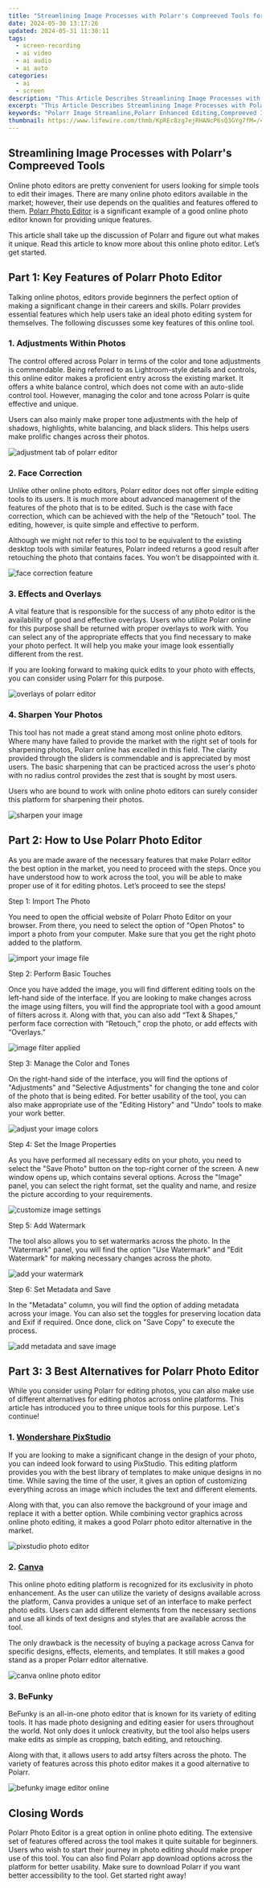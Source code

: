 ```yaml
---
title: "Streamlining Image Processes with Polarr's Compreeved Tools for 2024"
date: 2024-05-30 13:17:26
updated: 2024-05-31 11:38:11
tags: 
  - screen-recording
  - ai video
  - ai audio
  - ai auto
categories: 
  - ai
  - screen
description: "This Article Describes Streamlining Image Processes with Polarr's Compreeved Tools for 2024"
excerpt: "This Article Describes Streamlining Image Processes with Polarr's Compreeved Tools for 2024"
keywords: "Polarr Image Streamline,Polarr Enhanced Editing,Compreeved Image Tools,Image Process Improvement,Efficient Image Correction,Optimized Photo Editing,Polarr's Advanced Tech"
thumbnail: https://www.lifewire.com/thmb/KpREc8zg7ejRHANcP6sQ3GYg7fM=/400x300/filters:no_upscale():max_bytes(150000):strip_icc()/how-to-use-bing-ai-on-mac-033a1a2c514d4224801fd2b9f1c47d8f.jpg
---
```


## Streamlining Image Processes with Polarr's Compreeved Tools

Online photo editors are pretty convenient for users looking for simple tools to edit their images. There are many online photo editors available in the market; however, their use depends on the qualities and features offered to them. [Polarr Photo Editor](https://www.polarr.com/) is a significant example of a good online photo editor known for providing unique features.

This article shall take up the discussion of Polarr and figure out what makes it unique. Read this article to know more about this online photo editor. Let’s get started.

## Part 1: Key Features of Polarr Photo Editor

Talking online photos, editors provide beginners the perfect option of making a significant change in their careers and skills. Polarr provides essential features which help users take an ideal photo editing system for themselves. The following discusses some key features of this online tool.

### 1\. Adjustments Within Photos

The control offered across Polarr in terms of the color and tone adjustments is commendable. Being referred to as Lightroom-style details and controls, this online editor makes a proficient entry across the existing market. It offers a white balance control, which does not come with an auto-slide control tool. However, managing the color and tone across Polarr is quite effective and unique.

Users can also mainly make proper tone adjustments with the help of shadows, highlights, white balancing, and black sliders. This helps users make prolific changes across their photos.

![adjustment tab of polarr editor](https://images.wondershare.com/filmora/article-images/2022/polarr-photo-editor-review-1.jpg)

### 2\. Face Correction

Unlike other online photo editors, Polarr editor does not offer simple editing tools to its users. It is much more about advanced management of the features of the photo that is to be edited. Such is the case with face correction, which can be achieved with the help of the "Retouch" tool. The editing, however, is quite simple and effective to perform.

Although we might not refer to this tool to be equivalent to the existing desktop tools with similar features, Polarr indeed returns a good result after retouching the photo that contains faces. You won't be disappointed with it.

![face correction feature](https://images.wondershare.com/filmora/article-images/2022/polarr-photo-editor-review-2.jpg)

### 3\. Effects and Overlays

A vital feature that is responsible for the success of any photo editor is the availability of good and effective overlays. Users who utilize Polarr online for this purpose shall be returned with proper overlays to work with. You can select any of the appropriate effects that you find necessary to make your photo perfect. It will help you make your image look essentially different from the rest.

If you are looking forward to making quick edits to your photo with effects, you can consider using Polarr for this purpose.

![overlays of polarr editor](https://images.wondershare.com/filmora/article-images/2022/polarr-photo-editor-review-3.jpg)

### 4\. Sharpen Your Photos

This tool has not made a great stand among most online photo editors. Where many have failed to provide the market with the right set of tools for sharpening photos, Polarr online has excelled in this field. The clarity provided through the sliders is commendable and is appreciated by most users. The basic sharpening that can be practiced across the user's photo with no radius control provides the zest that is sought by most users.

Users who are bound to work with online photo editors can surely consider this platform for sharpening their photos.

![ sharpen your image](https://images.wondershare.com/filmora/article-images/2022/polarr-photo-editor-review-4.jpg)

## Part 2: How to Use Polarr Photo Editor

As you are made aware of the necessary features that make Polarr editor the best option in the market, you need to proceed with the steps. Once you have understood how to work across the tool, you will be able to make proper use of it for editing photos. Let’s proceed to see the steps!

Step 1: Import The Photo

You need to open the official website of Polarr Photo Editor on your browser. From there, you need to select the option of "Open Photos" to import a photo from your computer. Make sure that you get the right photo added to the platform.

![import your image file](https://images.wondershare.com/filmora/article-images/2022/polarr-photo-editor-review-5.jpg)

Step 2: Perform Basic Touches

Once you have added the image, you will find different editing tools on the left-hand side of the interface. If you are looking to make changes across the image using filters, you will find the appropriate tool with a good amount of filters across it. Along with that, you can also add “Text & Shapes,” perform face correction with “Retouch,” crop the photo, or add effects with “Overlays.”

![image filter applied](https://images.wondershare.com/filmora/article-images/2022/polarr-photo-editor-review-6.jpg)

Step 3: Manage the Color and Tones

On the right-hand side of the interface, you will find the options of "Adjustments" and "Selective Adjustments" for changing the tone and color of the photo that is being edited. For better usability of the tool, you can also make appropriate use of the "Editing History" and "Undo" tools to make your work better.

![adjust your image colors](https://images.wondershare.com/filmora/article-images/2022/polarr-photo-editor-review-7.jpg)

Step 4: Set the Image Properties

As you have performed all necessary edits on your photo, you need to select the "Save Photo" button on the top-right corner of the screen. A new window opens up, which contains several options. Across the "Image" panel, you can select the right format, set the quality and name, and resize the picture according to your requirements.

![customize image settings](https://images.wondershare.com/filmora/article-images/2022/polarr-photo-editor-review-8.jpg)

Step 5: Add Watermark

The tool also allows you to set watermarks across the photo. In the "Watermark" panel, you will find the option "Use Watermark" and "Edit Watermark" for making necessary changes across the photo.

![add your watermark](https://images.wondershare.com/filmora/article-images/2022/polarr-photo-editor-review-9.jpg)

Step 6: Set Metadata and Save

In the "Metadata" column, you will find the option of adding metadata across your image. You can also set the toggles for preserving location data and Exif if required. Once done, click on "Save Copy" to execute the process.

![add metadata and save image](https://images.wondershare.com/filmora/article-images/2022/polarr-photo-editor-review-10.jpg)

## Part 3: 3 Best Alternatives for Polarr Photo Editor

While you consider using Polarr for editing photos, you can also make use of different alternatives for editing photos across online platforms. This article has introduced you to three unique tools for this purpose. Let's continue!

### 1\. [Wondershare PixStudio](https://tools.techidaily.com/wondershare/fotophire/download/)

If you are looking to make a significant change in the design of your photo, you can indeed look forward to using PixStudio. This editing platform provides you with the best library of templates to make unique designs in no time. While saving the time of the user, it gives an option of customizing everything across an image which includes the text and different elements.

Along with that, you can also remove the background of your image and replace it with a better option. While combining vector graphics across online photo editing, it makes a good Polarr photo editor alternative in the market.

![pixstudio photo editor](https://images.wondershare.com/filmora/article-images/2022/polarr-photo-editor-review-11.jpg)

### 2\. [Canva](https://www.canva.com/)

This online photo editing platform is recognized for its exclusivity in photo enhancement. As the user can utilize the variety of designs available across the platform, Canva provides a unique set of an interface to make perfect photo edits. Users can add different elements from the necessary sections and use all kinds of text designs and styles that are available across the tool.

The only drawback is the necessity of buying a package across Canva for specific designs, effects, elements, and templates. It still makes a good stand as a proper Polarr editor alternative.

![ canva online photo editor](https://images.wondershare.com/filmora/article-images/2022/polarr-photo-editor-review-12.jpg)

### 3\. BeFunky

BeFunky is an all-in-one photo editor that is known for its variety of editing tools. It has made photo designing and editing easier for users throughout the world. Not only does it unlock creativity, but the tool also helps users make edits as simple as cropping, batch editing, and retouching.

Along with that, it allows users to add artsy filters across the photo. The variety of features across this photo editor makes it a good alternative to Polarr.

![befunky image editor online](https://images.wondershare.com/filmora/article-images/2022/polarr-photo-editor-review-13.jpg)

## Closing Words

Polarr Photo Editor is a great option in online photo editing. The extensive set of features offered across the tool makes it quite suitable for beginners. Users who wish to start their journey in photo editing should make proper use of this tool. You can also find Polarr app download options across the platform for better usability. Make sure to download Polarr if you want better accessibility to the tool. Get started right away!

<ins class="adsbygoogle"
     style="display:block"
     data-ad-format="autorelaxed"
     data-ad-client="ca-pub-7571918770474297"
     data-ad-slot="1223367746"></ins>

<ins class="adsbygoogle"
     style="display:block"
     data-ad-format="autorelaxed"
     data-ad-client="ca-pub-7571918770474297"
     data-ad-slot="1223367746"></ins>



<ins class="adsbygoogle"
     style="display:block"
     data-ad-client="ca-pub-7571918770474297"
     data-ad-slot="8358498916"
     data-ad-format="auto"
     data-full-width-responsive="true"></ins>

